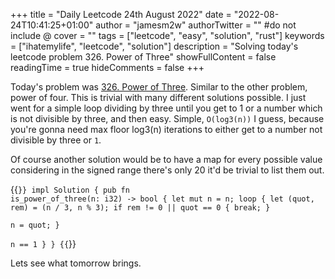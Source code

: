 +++
title = "Daily Leetcode 24th August 2022"
date = "2022-08-24T10:41:25+01:00"
author = "jamesm2w"
authorTwitter = "" #do not include @
cover = ""
tags = ["leetcode", "easy", "solution", "rust"]
keywords = ["ihatemylife", "leetcode", "solution"]
description = "Solving today's leetcode problem 326. Power of Three"
showFullContent = false
readingTime = true
hideComments = false
+++

Today's problem was [326. Power of Three](https://leetcode.com/problems/power-of-three/submissions/). Similar to the other problem, power of four. This is trivial with many different solutions possible. I just went for a simple loop dividing by three until you get to 1 or a number which is not divisible by three, and then easy. Simple, `O(log3(n))` I guess, because you're gonna need max floor log3(n) iterations to either get to a number not divisible by three or `1`. 

Of course another solution would be to have a map for every possible value considering in the signed range there's only 20 it'd be trivial to list them out.

{{<code language="rust" title="Power of 3">}}
impl Solution {
    pub fn is_power_of_three(n: i32) -> bool {
        let mut n = n;
        loop {
            let (quot, rem) = (n / 3, n % 3);
            if rem != 0 || quot == 0 {
                break;
            }   
            n = quot;
        }        
        n == 1
    }
}
{{</code>}}

Lets see what tomorrow brings.